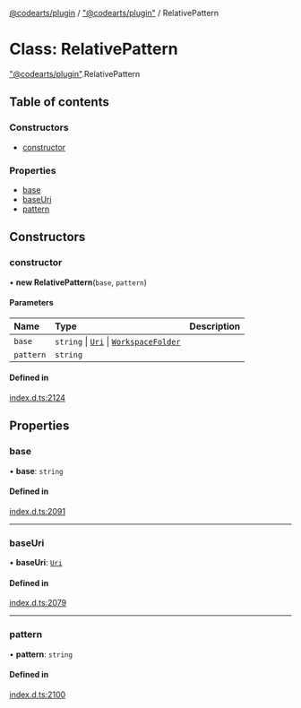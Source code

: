 [@codearts/plugin](../README.md) / ["@codearts/plugin"](../modules/_codearts_plugin_.md) / RelativePattern

# Class: RelativePattern

["@codearts/plugin"](../modules/_codearts_plugin_.md).RelativePattern

## Table of contents

### Constructors

- [constructor](codearts_plugin_.RelativePattern.md#constructor)

### Properties

- [base](codearts_plugin_.RelativePattern.md#base)
- [baseUri](codearts_plugin_.RelativePattern.md#baseuri)
- [pattern](codearts_plugin_.RelativePattern.md#pattern)

## Constructors

### constructor

• **new RelativePattern**(`base`, `pattern`)

#### Parameters

| Name | Type | Description |
| :------ | :------ | :------ |
| `base` | `string` \| [`Uri`](codearts_plugin_.Uri.md) \| [`WorkspaceFolder`](../interfaces/codearts_plugin_.WorkspaceFolder.md) |  |
| `pattern` | `string` |  |

#### Defined in

[index.d.ts:2124](https://github.com/huaweicloud/cloudide-plugin-api/blob/203b986/index.d.ts#L2124)

## Properties

### base

• **base**: `string`

#### Defined in

[index.d.ts:2091](https://github.com/huaweicloud/cloudide-plugin-api/blob/203b986/index.d.ts#L2091)

___

### baseUri

• **baseUri**: [`Uri`](codearts_plugin_.Uri.md)

#### Defined in

[index.d.ts:2079](https://github.com/huaweicloud/cloudide-plugin-api/blob/203b986/index.d.ts#L2079)

___

### pattern

• **pattern**: `string`

#### Defined in

[index.d.ts:2100](https://github.com/huaweicloud/cloudide-plugin-api/blob/203b986/index.d.ts#L2100)

